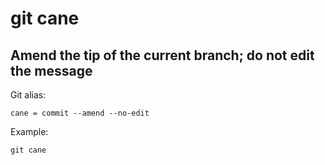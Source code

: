 # git cane

## Amend the tip of the current branch; do not edit the message

Git alias:

```git
cane = commit --amend --no-edit
```

Example:

```shell
git cane
```
